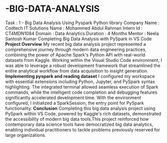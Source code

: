# -BIG-DATA-ANALYSIS
Task : 1 - Big Data Analysis Using Pyspark Python library 
Company Name : Codtech IT Solutions
Name : Mohammed Abdul Rahman
Intern Id : CT4MDN1084
Domain : Data Analytics
Duration : 4 Months
Mentor : Neela Santosh Kumar
Completing Big Data Analysis with PySpark in VS Code
**Project Overview**
My recent big data analysis project represented a comprehensive journey through modern data engineering practices, combining the power of Apache Spark's Python API with real-world datasets from Kaggle. 
Working within the Visual Studio Code environment, I was able to leverage a robust development framework that streamlined the entire analytical workflow from data acquisition to insight generation.
**Implementing pyspark and reading dataset**
 I configured my workspace with essential extensions including Python, Jupyter, and PySpark syntax highlighting. The integrated terminal allowed seamless execution of Spark commands, while the intelligent code completion and debugging features significantly accelerated development time.
 With the environment configured, I initialized a SparkSession, the entry point for PySpark functionality. 
**Conclusion**
 Completing this big data analysis project using PySpark within VS Code, powered by Kaggle's rich datasets, demonstrated the accessibility of modern big data tools.This project reinforced how contemporary data science tools have democratized big data analytics, enabling individual practitioners to tackle problems previously reserved for large organizations.
